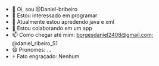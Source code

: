 - 👋 Oi, sou @Daniel-bribeiro
- 👀 Estou interessado em programar
- 🌱 Atualmente estou apredendo java e xml
- 💞️ Estou colaborando em um app
- 📫 Como chegar até mim: borgesdaniel2408@gmail.com; @daniel_ribeiro_51
- 😄 Pronomes: ...
- ⚡ Fato engraçado: Nenhum

<!---
Daniel-bribeiro/Daniel-bribeiro is a ✨ special ✨ repository because its `README.md` (this file) appears on your GitHub profile.
You can click the Preview link to take a look at your changes.
--->
